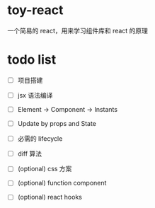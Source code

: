 # toy-react

一个简易的 react，用来学习组件库和 react 的原理

# todo list

- [ ] 项目搭建
- [ ] jsx 语法编译 
- [ ] Element -> Component -> Instants
- [ ] Update by props and State
- [ ] 必需的 lifecycle
- [ ] diff 算法
- [ ] (optional) css 方案
- [ ] (optional) function component
- [ ] (optional) react hooks

